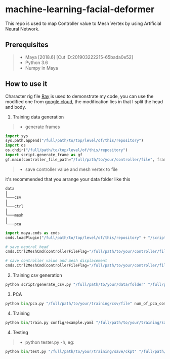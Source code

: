 # machine-learning-facial-deformer
This repo is used to map Controller value to Mesh Vertex by using Artificial Neural Network.

## Prerequisites
> * Maya [2018.6] [Cut ID:201903222215-65bada0e52]
> * Python 3.6
> * Numpy in Maya

## How to use it
Character rig file [Ray](https://www.cgtarian.com/maya-character-rigs/download-free-3d-character-ray.html) is used to demonstrate my code, you can use the modified one from [google cloud](https://drive.google.com/file/d/1DuBFxXbvfaKBhhJHx0MpdswHszDL27Lz/view?usp=sharing), the modification lies in that I split the head and body.

1. Training data generation
> * generate frames
```python in Maya
import sys
sys.path.append("/full/path/to/top/level/of/this/repository")
import os
os.chdir("/full/path/to/top/level/of/this/repository")
import script.generate_frame as gf
gf.main(controller_file_path="/full/path/to/your/controller/file", frame_num=num_of_frames)
```
> * save controller value and mesh vertex to file

it's recommended that you arrange your data folder like this
```
data
│
└───csv
│
└───ctrl
│
└───mesh
│   
└───pca
```
```python in Maya
import maya.cmds as cmds
cmds.loadPlugin("/full/path/to/top/level/of/this/repository" + "/scripts/Ctrl2MeshCmd.py")

# save neutral head
cmds.Ctrl2MeshCmd(controllerFileFlag="/full/path/to/your/controller/file", controllerpathFlag="/full/path/to/your/controller/save/folder", meshFlag="head_mdl", meshpathFlag="/full/path/to/your/mesh/save/folder", endFlag=0)

# save controller value and mesh displacement
cmds.Ctrl2MeshCmd(controllerFileFlag="/full/path/to/your/controller/file", controllerpathFlag="/full/path/to/your/controller/save/folder", meshFlag="head_mdl", meshpathFlag="/full/path/to/your/mesh/save/folder", neutralpathFlag="/full/path/to/your/neutral/head/file")
```
2. Training csv generation
```python on host machine
python script/generate_csv.py "/full/path/to/your/data/folder" "/full/path/to/your/csv/folder"
```
3. PCA
```python on host machine
python bin/pca.py "/full/path/to/your/training/csv/file" num_of_pca_components
```
4. Training
```python on host machine
python bin/train.py config/example.yaml "/full/path/to/your/training/save/folder" --num_workers=4 --device_ids=0
```
4. Testing
> * python tester.py -h, eg:
```python on host machine
python bin/test.py "/full/path/to/your/training/save/ckpt" "/full/path/to/your/training/config/file" "/full/path/to/your/test/csv/file"
```